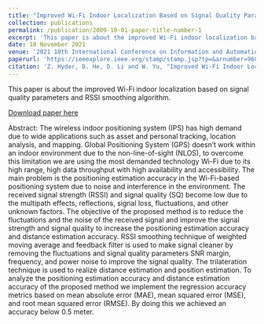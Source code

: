 ```yaml
---
title: "Improved Wi-Fi Indoor Localization Based on Signal Quality Parameters and RSSI Smoothing Algorithm"
collection: publications
permalink: /publication/2009-10-01-paper-title-number-1
excerpt: 'This paper is about the improved Wi-Fi indoor localization based on signal quality parameters and RSSI smoothing algorithm.'
date: 10 November 2021
venue: '2021 10th International Conference on Information and Automation for Sustainability (ICIAfS)'
paperurl: 'https://ieeexplore.ieee.org/stamp/stamp.jsp?tp=&arnumber=9606145&isnumber=9605803'
citation: 'Z. Hyder, D. He, D. Li and W. Yu, "Improved Wi-Fi Indoor Localization Based on Signal Quality Parameters and RSSI Smoothing Algorithm," 2021 10th International Conference on Information and Automation for Sustainability (ICIAfS), Negambo, Sri Lanka, 2021, pp. 140-144, doi: 10.1109/ICIAfS52090.2021.9606145'
---
```

This paper is about the improved Wi-Fi indoor localization based on signal quality parameters and RSSI smoothing algorithm.

[Download paper here](https://ieeexplore.ieee.org/stamp/stamp.jsp?tp=&arnumber=9606145&isnumber=9605803)

Abstract: The wireless indoor positioning system (IPS) has high demand due to wide applications such as asset and personal tracking, location analysis, and mapping. Global Positioning System (GPS) doesn’t work within an indoor environment due to the non-line-of-sight (NLOS), to overcome this limitation we are using the most demanded technology Wi-Fi due to its high range, high data throughput with high availability and accessibility. The main problem is the positioning estimation accuracy in the Wi-Fi-based positioning system due to noise and interference in the environment. The received signal strength (RSSI) and signal quality (SQ) become low due to the multipath effects, reflections, signal loss, fluctuations, and other unknown factors. The objective of the proposed method is to reduce the fluctuations and the noise of the received signal and improve the signal strength and signal quality to increase the positioning estimation accuracy and distance estimation accuracy. RSSI smoothing technique of weighted moving average and feedback filter is used to make signal cleaner by removing the fluctuations and signal quality parameters SNR margin, frequency, and power noise to improve the signal quality. The trilateration technique is used to realize distance estimation and position estimation. To analyze the positioning estimation accuracy and distance estimation accuracy of the proposed method we implement the regression accuracy metrics based on mean absolute error (MAE), mean squared error (MSE), and root mean squared error (RMSE). By doing this we achieved an accuracy below 0.5 meter.


